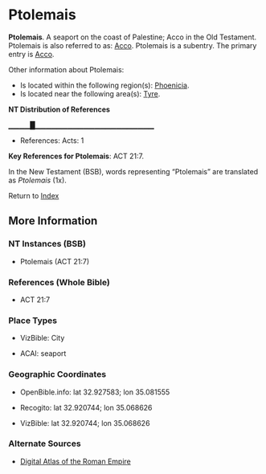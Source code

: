 # Ptolemais
**Ptolemais**. 
A seaport on the coast of Palestine; Acco in the Old Testament. 
Ptolemais is also referred to as: 
[Acco](Acco.md). 
Ptolemais is a subentry. The primary entry is 
[Acco](Acco.md). 




Other information about Ptolemais:


* Is located within the following region(s): 
[Phoenicia](Phoenicia.md). 
* Is located near the following area(s): 
[Tyre](Tyre.md). 


**NT Distribution of References**

▁▁▁▁█▁▁▁▁▁▁▁▁▁▁▁▁▁▁▁▁▁▁▁▁▁▁
* References: Acts: 1



**Key References for Ptolemais**: 
ACT 21:7. 




In the New Testament (BSB), words representing “Ptolemais” are translated as 
*Ptolemais* (1x). 


Return to [Index](00-Index.md)

## More Information

### NT Instances (BSB)

* Ptolemais (ACT 21:7)



### References (Whole Bible)

* ACT 21:7


### Place Types

* VizBible: City

* ACAI: seaport



### Geographic Coordinates

* OpenBible.info: lat 32.927583; lon 35.081555

* Recogito: lat 32.920744; lon 35.068626

* VizBible: lat 32.920744; lon 35.068626



### Alternate Sources

* [Digital Atlas of the Roman Empire](https://imperium.ahlfeldt.se/places/21662)



